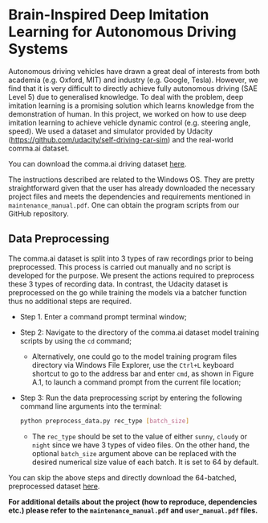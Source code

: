 # Brain-Inspired Deep Imitation Learning for Autonomous Driving Systems
Autonomous driving vehicles have drawn a great deal of interests from both academia (e.g. Oxford, MIT) and industry (e.g. Google, Tesla). However, we find that it is very difficult to directly achieve fully autonomous driving (SAE Level 5) due to generalised knowledge. To deal with the problem, deep imitation learning is a promising solution which learns knowledge from the demonstration of human. In this project, we worked on how to use deep imitation learning to achieve vehicle dynamic control (e.g. steering angle, speed). We used a dataset and simulator provided by Udacity (https://github.com/udacity/self-driving-car-sim) and the real-world comma.ai dataset. 
 
You can download the comma.ai driving dataset [here](https://archive.org/download/comma-dataset).

The instructions described are related to the Windows OS. They are pretty straightforward given that the user has already downloaded the necessary project files and meets the dependencies and requirements mentioned in `maintenance_manual.pdf`. One can obtain the program scripts from our GitHub repository.

## Data Preprocessing
 The comma.ai dataset is split into 3 types of raw recordings prior
 to being preprocessed. This process is carried out manually and no script is developed for the
 purpose. We present the actions required to preprocess these 3 types of recording data. In contrast,
 the Udacity dataset is preprocessed on the go while training the models via a batcher function thus
 no additional steps are required.
 
 - Step 1. Enter a command prompt terminal window;
 
 - Step 2: Navigate to the directory of the comma.ai dataset model training scripts by using the `cd` command; 
    - Alternatively, one could go to the model training program files directory via Windows File Explorer, use the `Ctrl+L` keyboard shortcut to go to the address bar and enter `cmd`, as shown in Figure A.1, to launch a command prompt from the current file location;
      
 - Step 3: Run the data preprocessing script by entering the following command line arguments
into the terminal:

     ```bash
     python preprocess_data.py rec_type [batch_size]
     ```
   - The `rec_type` should be set to the value of either `sunny`, `cloudy` or `night` since we have 3 types of video files. On the other hand, the optional `batch_size` argument above can be replaced with the desired numerical size value of each batch. It is set to 64 by default.

You can skip the above steps and directly download the 64-batched, preprocessed dataset [here](https://archive.org/details/imitation_learning_files).

**For additional details about the project (how to reproduce, dependencies etc.) please refer to the `maintenance_manual.pdf` and `user_manual.pdf` files.**
